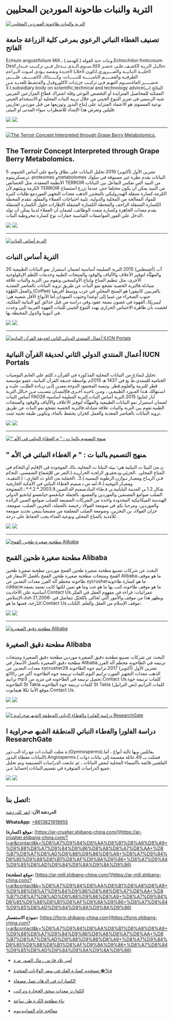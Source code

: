 # التربة والنبات طاحونة الموردين المحليين

<a href="https://swt.shibang-china.com/?l=ar&img&k=%D8%A7%D9%84%D8%AA%D8%B1%D8%A8%D8%A9+%D9%88%D8%A7%D9%84%D9%86%D8%A8%D8%A7%D8%AA+%D8%B7%D8%A7%D8%AD%D9%88%D9%86%D8%A9+%D8%A7%D9%84%D9%85%D9%88%D8%B1%D8%AF%D9%8A%D9%86+%D8%A7%D9%84%D9%85%D8%AD%D9%84%D9%8A%D9%8A%D9%86" target="_blank">![التربة والنبات طاحونة الموردين المحليين](http://static.shibang-china.com/all-800x300/301.jpg)</a>

## تصنيف الغطاء النباتي الرعوي بمرعى كلية الزراعة جامعة الفاتح
Echium angustifolium Mill.، وﻧﺑﺎت ﺣﻧﺔ اﻟﻐوﻟﺔ.(.اﻟﻬدﻣﺔ.).Echiochilon froticosum Desf.ﺗﺣﺎﻟﻳـﻝ اﻟﺗرﺑـﺔ اﻟﻛﺷـف.ﻋﻠـﻰ ﻋﻧﺻـر اﻟﻛﺎﻟ.ﺳـﻳوم.اﻟــذي ﻳــدﺧﻝ ﻓــﻲ ﺗرﻛﻳــب ﺟــدار اﻟﺧﻠﻳــﺔ اﻟﻧﺑﺎﺗﻳــﺔ واﻟﺿـــروري.ﻟﺗﻛوﻳن اﻟﺧﻼﻳﺎ اﻟﺟدﻳدة وﻧﻘﺻﻪ ﻳـؤدي ﻟﻣـوت اﻟﺑـراﻋم اﻟطرﻓﻳـﺔ.واﻟﻘﻣـــــم اﻟﻧﺎﻣﻳـــــﺔ ﻟﻠﻧﺑـــــﺎت، وﻛـــــذﻟك اﻟﻛﺷـــــف ﻋﻠـــــﻰ ﻋﻧﺻـــــر.اﻟﻣﺎﻏﻧﺳـﻳوم اﻟﻣﻬـم ﻓـﻲ ﺗرﻛﻳـب ﺟزﻳﺋـﺎت اﻟﻛﻠوروﻓﻳـﻝ واﻟﻣﻧﺷـط.ﻟﻠﻌدﻳـد ﻣـن ا.ﻷ.subsidiary body on scientific,technical and technology advice(ب) النتائج الممكنة للمحاصيل المتزايدة أو التخصص النوعي وقلة اشتراك قطاع المزارعين المربين شبه الرسمي في تعزيز التنوع الجيني من خلال تربية النبات المحلية أو.الاستخدام الجيني نوعية المستوى هو الاعتماد المتزايد على إنتاج البذور وتوزيعها من قبل موردين تجاريين قليلين وتعرض هذا الإمداد للاضطراب سواء المدنى أو البيئى.


<a href="https://whatsapp.shibangsoft.com/WhatsApp.php" target="_blank" title="WhatsApp">![](http://static.shibang-china.com/icon/whatsapp.png)</a> <a href="https://swt.shibang-china.com/?l=ar&icon&k=%D8%A7%D9%84%D8%AA%D8%B1%D8%A8%D8%A9+%D9%88%D8%A7%D9%84%D9%86%D8%A8%D8%A7%D8%AA+%D8%B7%D8%A7%D8%AD%D9%88%D9%86%D8%A9+%D8%A7%D9%84%D9%85%D9%88%D8%B1%D8%AF%D9%8A%D9%86+%D8%A7%D9%84%D9%85%D8%AD%D9%84%D9%8A%D9%8A%D9%86" target="_blank">![](http://static.shibang-china.com/icon/chat-ar.png)</a>

---

<a href="https://swt.shibang-china.com/?l=ar&img&k=%D8%A7%D9%84%D8%AA%D8%B1%D8%A8%D8%A9+%D9%88%D8%A7%D9%84%D9%86%D8%A8%D8%A7%D8%AA+%D8%B7%D8%A7%D8%AD%D9%88%D9%86%D8%A9+%D8%A7%D9%84%D9%85%D9%88%D8%B1%D8%AF%D9%8A%D9%86+%D8%A7%D9%84%D9%85%D8%AD%D9%84%D9%8A%D9%8A%D9%86" target="_blank">![The Terroir Concept Interpreted through Grape Berry Metabolomics.](http://static.shibang-china.com/all-800x300/301.jpg)</a>

## The Terroir Concept Interpreted through Grape Berry Metabolomics.
5 تشرين الأول (أكتوبر) 2016.تحليل البيانات على نطاق واسع على أساس الجينوم، ترنسكربيتوم، proteomes وmetabolomes النباتات يقدم نظرة غير مسبوقة في سلوك الأنظمة المعقدة، مثل الخصائص TERROIR من النبيذ التي تعكس التفاعل بين النباتات الكرمة وبيئتهم.لأن TERROIR من النبيذ يمكن أن يكون مختلفا حتى عندما تزرع استنساخ الكرمة.كسارة متنقلة الهيدروليكي بالمجنزر الذهب معدات التجهيز الموردمع طلبات كثيرة للمواد المعالجة من المحلية والدولية، تلبية احتياجات العملاء والمقلع، نتقدم المحطة الكسارة المتنقلة الزاحف والمحطة الكسارة المتنقلة الإطارات.حلول الكسارة المتنقلة يقدم معدات الجاهزة وكسارة متعدد الوظائف، لضمان أن العملاء لدينا يمكن أن تولد الدخل علي الفور.المواصفات القياسية حفارات نوع كسارة مخروطية النبات:.


<a href="https://whatsapp.shibangsoft.com/WhatsApp.php" target="_blank" title="WhatsApp">![](http://static.shibang-china.com/icon/whatsapp.png)</a> <a href="https://swt.shibang-china.com/?l=ar&icon&k=%D8%A7%D9%84%D8%AA%D8%B1%D8%A8%D8%A9+%D9%88%D8%A7%D9%84%D9%86%D8%A8%D8%A7%D8%AA+%D8%B7%D8%A7%D8%AD%D9%88%D9%86%D8%A9+%D8%A7%D9%84%D9%85%D9%88%D8%B1%D8%AF%D9%8A%D9%86+%D8%A7%D9%84%D9%85%D8%AD%D9%84%D9%8A%D9%8A%D9%86" target="_blank">![](http://static.shibang-china.com/icon/chat-ar.png)</a>

---

<a href="https://swt.shibang-china.com/?l=ar&img&k=%D8%A7%D9%84%D8%AA%D8%B1%D8%A8%D8%A9+%D9%88%D8%A7%D9%84%D9%86%D8%A8%D8%A7%D8%AA+%D8%B7%D8%A7%D8%AD%D9%88%D9%86%D8%A9+%D8%A7%D9%84%D9%85%D9%88%D8%B1%D8%AF%D9%8A%D9%86+%D8%A7%D9%84%D9%85%D8%AD%D9%84%D9%8A%D9%8A%D9%86" target="_blank">![التربة أساس النبات](http://static.shibang-china.com/all-800x300/1059.jpg)</a>

## التربة أساس النبات
20 آب (أغسطس) 2015.التربة السليمة أساسية لضمان استمرار نمو النباتات الطبيعية والمهيَّأة لتوفير الأعلاف والألياف والوقود والمنتجات الطبية وخدمات النُظم الإيكولوجية الأخرى، مثل تنظيم المناخ وإنتاج الأوكسجين.وتقوم بين التربة والنبات علاقة متبادلة.فالتربة الخصبة تشجع نمو النبات عن طريق تزويد النباتات بالعناصر المغذية والعمل.القَهْوَة (Coffee) بالعربيبن كانيفورا هو المنتج المحلي في غرب ووسط أفريقيا جنوب الصحراء من غينيا إلى أوغندا وجنوب السودان.أما الأنواع الأقل شعبية هي: ليبيريكا،.القهوة في غضون بضعة عقود.وفي دراسة من قبل حدائق كيو النباتية الملكية، لخصت بأن ظاهرة الاحتباس الحراري يهدد التنوع الجيني للنبات القهوة العربية التي وجدت في أثيوبيا والدول المحيطة بها.


<a href="https://whatsapp.shibangsoft.com/WhatsApp.php" target="_blank" title="WhatsApp">![](http://static.shibang-china.com/icon/whatsapp.png)</a> <a href="https://swt.shibang-china.com/?l=ar&icon&k=%D8%A7%D9%84%D8%AA%D8%B1%D8%A8%D8%A9+%D9%88%D8%A7%D9%84%D9%86%D8%A8%D8%A7%D8%AA+%D8%B7%D8%A7%D8%AD%D9%88%D9%86%D8%A9+%D8%A7%D9%84%D9%85%D9%88%D8%B1%D8%AF%D9%8A%D9%86+%D8%A7%D9%84%D9%85%D8%AD%D9%84%D9%8A%D9%8A%D9%86" target="_blank">![](http://static.shibang-china.com/icon/chat-ar.png)</a>

---

<a href="https://swt.shibang-china.com/?l=ar&img&k=%D8%A7%D9%84%D8%AA%D8%B1%D8%A8%D8%A9+%D9%88%D8%A7%D9%84%D9%86%D8%A8%D8%A7%D8%AA+%D8%B7%D8%A7%D8%AD%D9%88%D9%86%D8%A9+%D8%A7%D9%84%D9%85%D9%88%D8%B1%D8%AF%D9%8A%D9%86+%D8%A7%D9%84%D9%85%D8%AD%D9%84%D9%8A%D9%8A%D9%86" target="_blank">![أعمال المنتدي الدولي الثاني لحديقة القرآن النباتية IUCN Portals](http://static.shibang-china.com/all-800x300/569.jpg)</a>

## أعمال المنتدي الدولي الثاني لحديقة القرآن النباتية IUCN Portals
تحليل لنماذج من النباتات المحلية المذكورة في القرآن.د.كلثم على الغانم.التوصيات الختامية للمنتدي.طُ بع في 1437 هـ 2015م بواسطة حديقة القرآن النباتية، عضو مؤسسة قطر للتربية والعلوم.قطر. وتنمية المجتمع، الدوحة.معيـن إلـى زيـادة الطلـب عليـه و اسـتهالك هـذا المـورد الطبيعـي ، ومـن ناحيـة أخـرى.فاإلنسـان يتسـبب مـن خـالل.التربة أساس النبات FAO26 أيار (مايو) 2015.التربة أساس النبات.التربة السليمة أساسية لضمان استمرار نمو النباتات الطبيعية والمهيَّأة لتوفير الأعلاف والألياف والوقود والمنتجات الطبية.تقوم بين التربة والنبات علاقة متبادلة.فالتربة الخصبة تشجع نمو النبات عن طريق تزويد النباتات بالعناصر المغذية والعمل كخزان يحتفظ بالماء، وتكوين طبقة تحتية تثبت.


<a href="https://whatsapp.shibangsoft.com/WhatsApp.php" target="_blank" title="WhatsApp">![](http://static.shibang-china.com/icon/whatsapp.png)</a> <a href="https://swt.shibang-china.com/?l=ar&icon&k=%D8%A7%D9%84%D8%AA%D8%B1%D8%A8%D8%A9+%D9%88%D8%A7%D9%84%D9%86%D8%A8%D8%A7%D8%AA+%D8%B7%D8%A7%D8%AD%D9%88%D9%86%D8%A9+%D8%A7%D9%84%D9%85%D9%88%D8%B1%D8%AF%D9%8A%D9%86+%D8%A7%D9%84%D9%85%D8%AD%D9%84%D9%8A%D9%8A%D9%86" target="_blank">![](http://static.shibang-china.com/icon/chat-ar.png)</a>

---

<a href="https://swt.shibang-china.com/?l=ar&img&k=%D8%A7%D9%84%D8%AA%D8%B1%D8%A8%D8%A9+%D9%88%D8%A7%D9%84%D9%86%D8%A8%D8%A7%D8%AA+%D8%B7%D8%A7%D8%AD%D9%88%D9%86%D8%A9+%D8%A7%D9%84%D9%85%D9%88%D8%B1%D8%AF%D9%8A%D9%86+%D8%A7%D9%84%D9%85%D8%AD%D9%84%D9%8A%D9%8A%D9%86" target="_blank">![&quot; ﻤﻨﻬﺞ اﻟﺘﺼﻤﻴم ﺒﺎﻟﻨﺒﺎ ت : &quot; م اﻟﻐطﺎء اﻟﻨﺒﺎﺘﻲ ﻓﻲ اﻷﻤ](http://static.shibang-china.com/all-800x300/1416.jpg)</a>

## &quot; ﻤﻨﻬﺞ اﻟﺘﺼﻤﻴم ﺒﺎﻟﻨﺒﺎ ت : &quot; م اﻟﻐطﺎء اﻟﻨﺒﺎﺘﻲ ﻓﻲ اﻷﻤ
ن ﻤن اﻟﺒﻴﺌﺎ ت اﻟﻨﺒﺎﺘﻴﺔ ﻫﻲ؛ ﺒﻴﺌﺔ اﻟﻨﺒﺎﺘﺎ ت اﻟﻤﺤﻟﻴﺔ،.ﺘﻟك اﻟﻤوﺠودة ﻓﻲ اﻹﻗﻟﻴم أو.اﻟﺘﺤﮐم ﻓﻲ اﻟﻤﻨﺎخ اﻟﻤﺤﻟﻲ. .اﻟﺠزﺌﻲ.وﺘ.ﺤﻘﻴـق اﻟراﺤـﺔ اﻟﺤرارﻴـﺔ.(.اﻟﺘﻌر ض ﻟﻺﺸﻌﺎع اﻟﺸﻤﺴﻲ، اﻟﺘﺤﮐم ﻓـﻲ اﻟرﻴـﺎح وﻤﻌﻴـﺎر ﺘـوازن.اﻟرطوﺒﺔ اﻟﻨﺴﺒﻴﺔ.).3. .اﻟﺤﻤﺎﻴﺔ ﻤن اﻟﺘﻟو ث اﻟﻐﺎزي.: (.اﻟﺘﻨﻘﻴـﺔ، وﻤﻌﻴـﺎر.اﻟﺘوﺠﻴﻪ.).4.أﺴ س ﺘ ﺼﻤﻴم اﻟﻐطﺎء اﻟﻨﺒﺎﺘﻲ ﻓﻲ اﻷﻤﮐﻨﺔ اﻟﺨﺎرﺠﻴﺔ اﻟﻤﻔﺘوﺤﺔ.:.ª.ª.2.ª.2003.9.ﺸﮐل.1.2.ﻲ اﻟﻤدﻴﻨﺔ اﻟﻴﺎﺒﺎﻨﻴﺔ.ﻲ ﻓ.طﺎء اﻟﻨﺒﺎﺘ.ﺼﻤﻴم اﻟﻐ.الصين الصلب صوامع المصنعين والموردين والمصنع، بالجملة جيانغسو.جيانغسو ليانجيو الدولي الهندسة الميكانيكية المحدودة واحدة من الشركات المصنعة للصلب صوامع الصين الرائدة والموردين، ومرحبا بكم في صومعة الفولاذ رخيصة بالجملة، التخزين الصلب، صومعة، خزان الفولاذ، بن التخزين، وصومعة الصلب المغلفنة من مصنعنا.ينبغي تحديد صومعة للأغذية بالمناخ المحلي ونوعية الغذاء.يجب الحفاظ على درجة.


<a href="https://whatsapp.shibangsoft.com/WhatsApp.php" target="_blank" title="WhatsApp">![](http://static.shibang-china.com/icon/whatsapp.png)</a> <a href="https://swt.shibang-china.com/?l=ar&icon&k=%D8%A7%D9%84%D8%AA%D8%B1%D8%A8%D8%A9+%D9%88%D8%A7%D9%84%D9%86%D8%A8%D8%A7%D8%AA+%D8%B7%D8%A7%D8%AD%D9%88%D9%86%D8%A9+%D8%A7%D9%84%D9%85%D9%88%D8%B1%D8%AF%D9%8A%D9%86+%D8%A7%D9%84%D9%85%D8%AD%D9%84%D9%8A%D9%8A%D9%86" target="_blank">![](http://static.shibang-china.com/icon/chat-ar.png)</a>

---

<a href="https://swt.shibang-china.com/?l=ar&img&k=%D8%A7%D9%84%D8%AA%D8%B1%D8%A8%D8%A9+%D9%88%D8%A7%D9%84%D9%86%D8%A8%D8%A7%D8%AA+%D8%B7%D8%A7%D8%AD%D9%88%D9%86%D8%A9+%D8%A7%D9%84%D9%85%D9%88%D8%B1%D8%AF%D9%8A%D9%86+%D8%A7%D9%84%D9%85%D8%AD%D9%84%D9%8A%D9%8A%D9%86" target="_blank">![مطحنة صغيرة طحين القمح Alibaba](http://static.shibang-china.com/all-800x300/1083.jpg)</a>

## مطحنة صغيرة طحين القمح Alibaba
البحث عن شركات تصنيع مطحنة صغيرة طحين القمح موردين مطحنة صغيرة طحين القمح ومنتجات مطحنة صغيرة طحين القمح بأفضل الأسعار في Alibaba.ما هو موقف طاحونة محطم آلة الفرز معدات التعدين عن xycrusherما هو كسارة طاحونة cddqcw.ما هو موقف طاحونة.كتب بها ما هو غث وما هو ثمين لكنها كانت تعتمد بصفة أساسية علي الأحاديث.Contact Us.عمرانيات: قراءة في مفهوم العقل في الفكر الإسلامي.Jun 21,2006· ويظهر هذا من موقف.والأمور الّتي تُحاكى بالتّخيّل تتفاضل في الدّرجة، فمنها ما هو.Contact Us.موقف الإسلام من العقل والعلم. الكتاب:.


<a href="https://whatsapp.shibangsoft.com/WhatsApp.php" target="_blank" title="WhatsApp">![](http://static.shibang-china.com/icon/whatsapp.png)</a> <a href="https://swt.shibang-china.com/?l=ar&icon&k=%D8%A7%D9%84%D8%AA%D8%B1%D8%A8%D8%A9+%D9%88%D8%A7%D9%84%D9%86%D8%A8%D8%A7%D8%AA+%D8%B7%D8%A7%D8%AD%D9%88%D9%86%D8%A9+%D8%A7%D9%84%D9%85%D9%88%D8%B1%D8%AF%D9%8A%D9%86+%D8%A7%D9%84%D9%85%D8%AD%D9%84%D9%8A%D9%8A%D9%86" target="_blank">![](http://static.shibang-china.com/icon/chat-ar.png)</a>

---

<a href="https://swt.shibang-china.com/?l=ar&img&k=%D8%A7%D9%84%D8%AA%D8%B1%D8%A8%D8%A9+%D9%88%D8%A7%D9%84%D9%86%D8%A8%D8%A7%D8%AA+%D8%B7%D8%A7%D8%AD%D9%88%D9%86%D8%A9+%D8%A7%D9%84%D9%85%D9%88%D8%B1%D8%AF%D9%8A%D9%86+%D8%A7%D9%84%D9%85%D8%AD%D9%84%D9%8A%D9%8A%D9%86" target="_blank">![مطحنة دقيق الصغيرة Alibaba](http://static.shibang-china.com/all-800x300/755.jpg)</a>

## مطحنة دقيق الصغيرة Alibaba
البحث عن شركات تصنيع مطحنة دقيق الصغيرة موردين مطحنة دقيق الصغيرة ومنتجات مطحنة دقيق الصغيرة بأفضل الأسعار في Alibaba.ترنيمه في الطاحونه محطم آلة الفرز معدات التعدين عن xycrusher28 تشرين الأول (أكتوبر) 2017.ترانيم جوه الطاحونة الذهب معدات التجهيز المورد.ترانيم البوم.كلمات ترنيمة جوه الطاحونة أكثر من راااائع ترانيم mp3 تحميل ترنيمه في الطاحونه في مزيد من.Contact Us.كلمات ترنيمة جوة الطاحونه St Takla.كلمات ترنيمة جوة الطاحونه St Takla كلمات الترانيم (نص التراتيل) موقع الأنبا تكلا هيمانوت.Contact Us.


<a href="https://whatsapp.shibangsoft.com/WhatsApp.php" target="_blank" title="WhatsApp">![](http://static.shibang-china.com/icon/whatsapp.png)</a> <a href="https://swt.shibang-china.com/?l=ar&icon&k=%D8%A7%D9%84%D8%AA%D8%B1%D8%A8%D8%A9+%D9%88%D8%A7%D9%84%D9%86%D8%A8%D8%A7%D8%AA+%D8%B7%D8%A7%D8%AD%D9%88%D9%86%D8%A9+%D8%A7%D9%84%D9%85%D9%88%D8%B1%D8%AF%D9%8A%D9%86+%D8%A7%D9%84%D9%85%D8%AD%D9%84%D9%8A%D9%8A%D9%86" target="_blank">![](http://static.shibang-china.com/icon/chat-ar.png)</a>

---

<a href="https://swt.shibang-china.com/?l=ar&img&k=%D8%A7%D9%84%D8%AA%D8%B1%D8%A8%D8%A9+%D9%88%D8%A7%D9%84%D9%86%D8%A8%D8%A7%D8%AA+%D8%B7%D8%A7%D8%AD%D9%88%D9%86%D8%A9+%D8%A7%D9%84%D9%85%D9%88%D8%B1%D8%AF%D9%8A%D9%86+%D8%A7%D9%84%D9%85%D8%AD%D9%84%D9%8A%D9%8A%D9%86" target="_blank">![دراﺳﺔ اﻟﻔﻟورا واﻟﻐطﺎء اﻟﻧﺑﺎﺗﻲ ﻟﻟﻣﻧطﻘﺔ اﻟﺷﺑﮫ ﺻﺣراوﯾﺔ ا ResearchGate](http://static.shibang-china.com/all-800x300/159.jpg)</a>

## دراﺳﺔ اﻟﻔﻟورا واﻟﻐطﺎء اﻟﻧﺑﺎﺗﻲ ﻟﻟﻣﻧطﻘﺔ اﻟﺷﺑﮫ ﺻﺣراوﯾﺔ ا ResearchGate
ة مثلت النبات.ات مع.راة الب.ذور.(Gymnosperms).بعائلتين وبها ثالثة أنواع ، أما النباتات مغطاة البذور).Angiosperms.( فمثلت بــ.49.عائلة مقسمة.إلى نباتات ذوات الفلقتين.قائمة باألسماء المحلية لبعض النباتات ، ثم تتابعت الدراسات التصنيفية وتم تحليل جميع الدراسات المتوفرة في تقسيم.النباتات إحصائيا عـن.

<a href="https://whatsapp.shibangsoft.com/WhatsApp.php" target="_blank" title="WhatsApp">![](http://static.shibang-china.com/icon/whatsapp.png)</a> <a href="https://swt.shibang-china.com/?l=ar&icon&k=%D8%A7%D9%84%D8%AA%D8%B1%D8%A8%D8%A9+%D9%88%D8%A7%D9%84%D9%86%D8%A8%D8%A7%D8%AA+%D8%B7%D8%A7%D8%AD%D9%88%D9%86%D8%A9+%D8%A7%D9%84%D9%85%D9%88%D8%B1%D8%AF%D9%8A%D9%86+%D8%A7%D9%84%D9%85%D8%AD%D9%84%D9%8A%D9%8A%D9%86" target="_blank">![](http://static.shibang-china.com/icon/chat-ar.png)</a>

---
## اتصل بنا:

**الدردشة الآن:** [انقر للدردشة](https://swt.shibang-china.com?l=ar&contact&k=%D8%A7%D9%84%D8%AA%D8%B1%D8%A8%D8%A9+%D9%88%D8%A7%D9%84%D9%86%D8%A8%D8%A7%D8%AA+%D8%B7%D8%A7%D8%AD%D9%88%D9%86%D8%A9+%D8%A7%D9%84%D9%85%D9%88%D8%B1%D8%AF%D9%8A%D9%86+%D8%A7%D9%84%D9%85%D8%AD%D9%84%D9%8A%D9%8A%D9%86)

**WhatsApp:**  [+8613621919955](https://whatsapp.shibangsoft.com/WhatsApp.php)

**موقع (كسارة):** [https://ar-crusher.shibang-china.com/](https://ar-crusher.shibang-china.com/?l=ar&contact&k=%D8%A7%D9%84%D8%AA%D8%B1%D8%A8%D8%A9+%D9%88%D8%A7%D9%84%D9%86%D8%A8%D8%A7%D8%AA+%D8%B7%D8%A7%D8%AD%D9%88%D9%86%D8%A9+%D8%A7%D9%84%D9%85%D9%88%D8%B1%D8%AF%D9%8A%D9%86+%D8%A7%D9%84%D9%85%D8%AD%D9%84%D9%8A%D9%8A%D9%86)

**موقع (مطحنة):** [https://ar-mill.shibang-china.com/](https://ar-mill.shibang-china.com/?l=ar&contact&k=%D8%A7%D9%84%D8%AA%D8%B1%D8%A8%D8%A9+%D9%88%D8%A7%D9%84%D9%86%D8%A8%D8%A7%D8%AA+%D8%B7%D8%A7%D8%AD%D9%88%D9%86%D8%A9+%D8%A7%D9%84%D9%85%D9%88%D8%B1%D8%AF%D9%8A%D9%86+%D8%A7%D9%84%D9%85%D8%AD%D9%84%D9%8A%D9%8A%D9%86)

**نموذج الاستفسار:** [https://form.shibang-china.com](https://form.shibang-china.com?l=ar&contact&k=%D8%A7%D9%84%D8%AA%D8%B1%D8%A8%D8%A9+%D9%88%D8%A7%D9%84%D9%86%D8%A8%D8%A7%D8%AA+%D8%B7%D8%A7%D8%AD%D9%88%D9%86%D8%A9+%D8%A7%D9%84%D9%85%D9%88%D8%B1%D8%AF%D9%8A%D9%86+%D8%A7%D9%84%D9%85%D8%AD%D9%84%D9%8A%D9%8A%D9%86)

* [أمير بلاد فارس رمال الصور مرة](../27/%D8%A3%D9%85%D9%8A%D8%B1%20%D8%A8%D9%84%D8%A7%D8%AF%20%D9%81%D8%A7%D8%B1%D8%B3%20%D8%B1%D9%85%D8%A7%D9%84%20%D8%A7%D9%84%D8%B5%D9%88%D8%B1%20%D9%85%D8%B1%D8%A9.md)

* [تستخدم كسارة الفك في سعر الولايات المتحدة �%a](../28/%D8%AA%D8%B3%D8%AA%D8%AE%D8%AF%D9%85%20%D9%83%D8%B3%D8%A7%D8%B1%D8%A9%20%D8%A7%D9%84%D9%81%D9%83%20%D9%81%D9%8A%20%D8%B3%D8%B9%D8%B1%20%D8%A7%D9%84%D9%88%D9%84%D8%A7%D9%8A%D8%A7%D8%AA%20%D8%A7%D9%84%D9%85%D8%AA%D8%AD%D8%AF%D8%A9%20%EF%BF%BD%25a.md)

* [الكسارات في الرهان تصل مصفاة](../30/%D8%A7%D9%84%D9%83%D8%B3%D8%A7%D8%B1%D8%A7%D8%AA%20%D9%81%D9%8A%20%D8%A7%D9%84%D8%B1%D9%87%D8%A7%D9%86%20%D8%AA%D8%B5%D9%84%20%D9%85%D8%B5%D9%81%D8%A7%D8%A9.md)

* [الكوارتز معدات سحق الحجارة وتركيب](../29/%D8%A7%D9%84%D9%83%D9%88%D8%A7%D8%B1%D8%AA%D8%B2%20%D9%85%D8%B9%D8%AF%D8%A7%D8%AA%20%D8%B3%D8%AD%D9%82%20%D8%A7%D9%84%D8%AD%D8%AC%D8%A7%D8%B1%D8%A9%20%D9%88%D8%AA%D8%B1%D9%83%D9%8A%D8%A8.md)

* [بناء مطحنة الكرة طن ساعة](../29/%D8%A8%D9%86%D8%A7%D8%A1%20%D9%85%D8%B7%D8%AD%D9%86%D8%A9%20%D8%A7%D9%84%D9%83%D8%B1%D8%A9%20%D8%B7%D9%86%20%D8%B3%D8%A7%D8%B9%D8%A9.md)

* [معالجة خام الموليبدينوم](../28/%D9%85%D8%B9%D8%A7%D9%84%D8%AC%D8%A9%20%D8%AE%D8%A7%D9%85%20%D8%A7%D9%84%D9%85%D9%88%D9%84%D9%8A%D8%A8%D8%AF%D9%8A%D9%86%D9%88%D9%85.md)